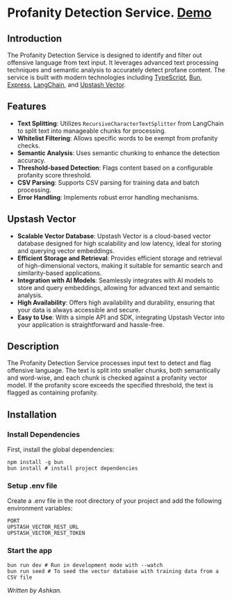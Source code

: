 # Profanity Detection Service. [Demo](https://threads-app-jg3g.onrender.com)

## Introduction

The Profanity Detection Service is designed to identify and filter out offensive language from text input. It leverages advanced text processing techniques and semantic analysis to accurately detect profane content. The service is built with modern technologies including [TypeScript](https://www.typescriptlang.org/), [Bun](https://bun.sh/), [Express](https://expressjs.com/), [LangChain](https://langchain.com/), and [Upstash Vector](https://upstash.com/vector).

## Features

- **Text Splitting**: Utilizes `RecursiveCharacterTextSplitter` from LangChain to split text into manageable chunks for processing.
- **Whitelist Filtering**: Allows specific words to be exempt from profanity checks.
- **Semantic Analysis**: Uses semantic chunking to enhance the detection accuracy.
- **Threshold-based Detection**: Flags content based on a configurable profanity score threshold.
- **CSV Parsing**: Supports CSV parsing for training data and batch processing.
- **Error Handling**: Implements robust error handling mechanisms.

## Upstash Vector

- **Scalable Vector Database**: Upstash Vector is a cloud-based vector database designed for high scalability and low latency, ideal for storing and querying vector embeddings.
- **Efficient Storage and Retrieval**: Provides efficient storage and retrieval of high-dimensional vectors, making it suitable for semantic search and similarity-based applications.
- **Integration with AI Models**: Seamlessly integrates with AI models to store and query embeddings, allowing for advanced text and semantic analysis.
- **High Availability**: Offers high availability and durability, ensuring that your data is always accessible and secure.
- **Easy to Use**: With a simple API and SDK, integrating Upstash Vector into your application is straightforward and hassle-free.

## Description

The Profanity Detection Service processes input text to detect and flag offensive language. The text is split into smaller chunks, both semantically and word-wise, and each chunk is checked against a profanity vector model. If the profanity score exceeds the specified threshold, the text is flagged as containing profanity.

## Installation

### Install Dependencies

First, install the global dependencies:

```shell
npm install -g bun
bun install # install project dependencies
```

### Setup .env file
Create a .env file in the root directory of your project and add the following environment variables:
``` shell
PORT
UPSTASH_VECTOR_REST_URL
UPSTASH_VECTOR_REST_TOKEN
```

### Start the app
```shell
bun run dev # Run in development mode with --watch
bun run seed # To seed the vector database with training data from a CSV file
```
<i>Written by Ashkan.</i>